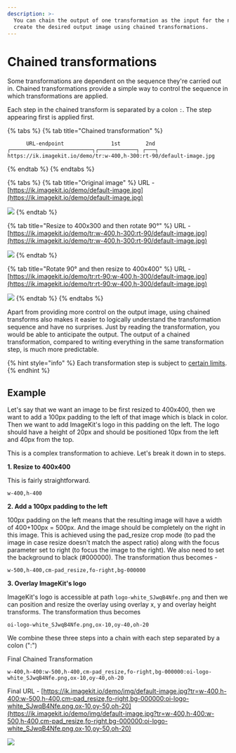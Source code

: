 ```yaml
---
description: >-
  You can chain the output of one transformation as the input for the next to
  create the desired output image using chained transformations.
---
```


# Chained transformations

Some transformations are dependent on the sequence they're carried out in. Chained transformations provide a simple way to control the sequence in which transformations are applied.

Each step in the chained transform is separated by a colon `:`. The step appearing first is applied first.                      

{% tabs %}
{% tab title="Chained transformation" %}
```markup
      URL-endpoint               1st        2nd                                  
┌──────────────────────────┐┌────────────┐ ┌───┐
https://ik.imagekit.io/demo/tr:w-400,h-300:rt-90/default-image.jpg
```
{% endtab %}
{% endtabs %}

{% tabs %}
{% tab title="Original image" %}
URL - [https://ik.imagekit.io/demo/default-image.jpg](https://ik.imagekit.io/demo/default-image.jpg)

![](https://ik.imagekit.io/demo/default-image.jpg)
{% endtab %}

{% tab title="Resize to 400x300 and then rotate 90°" %}
URL - [https://ik.imagekit.io/demo/tr:w-400,h-300:rt-90/default-image.jpg](https://ik.imagekit.io/demo/tr:w-400,h-300:rt-90/default-image.jpg)

![](https://ik.imagekit.io/demo/tr:w-400,h-300:rt-90/default-image.jpg)
{% endtab %}

{% tab title="Rotate 90° and then resize to 400x400" %}
URL - [https://ik.imagekit.io/demo/tr:rt-90:w-400,h-300/default-image.jpg](https://ik.imagekit.io/demo/tr:rt-90:w-400,h-300/default-image.jpg)

![](https://ik.imagekit.io/demo/tr:rt-90:w-400,h-300/default-image.jpg)
{% endtab %}
{% endtabs %}

Apart from providing more control on the output image, using chained transforms also makes it easier to logically understand the transformation sequence and have no surprises. Just by reading the transformation, you would be able to anticipate the output. The output of a chained transformation, compared to writing everything in the same transformation step, is much more predictable.

{% hint style="info" %}
Each transformation step is subject to [certain limits](../../limits-and-troubleshooting/limits.md#image-limits).
{% endhint %}

## Example

Let's say that we want an image to be first resized to 400x400, then we want to add a 100px padding to the left of that image which is black in color. Then we want to add ImageKit's logo in this padding on the left. The logo should have a height of 20px and should be positioned 10px from the left and 40px from the top.

This is a complex transformation to achieve. Let's break it down in to steps.

**1. Resize to 400x400**

This is fairly straightforward.

`w-400,h-400`

**2. Add a 100px padding to the left**

100px padding on the left means that the resulting image will have a width of 400+100px = 500px. And the image should be completely on the right in this image. This is achieved using the pad_resize crop mode (to pad the image in case resize doesn't match the aspect ratio) along with the focus parameter set to right (to focus the image to the right). We also need to set the background to black (#000000). The transformation thus becomes -

`w-500,h-400,cm-pad_resize,fo-right,bg-000000`

**3. Overlay ImageKit's logo**

ImageKit's logo is accessible at path `logo-white_SJwqB4Nfe.png` and then we can position and resize the overlay using overlay x, y and overlay height transforms. The transformation thus becomes

`oi-logo-white_SJwqB4Nfe.png,ox-10,oy-40,oh-20`

We combine these three steps into a chain with each step separated by a colon (":")

Final Chained Transformation

`w-400,h-400:w-500,h-400,cm-pad_resize,fo-right,bg-000000:oi-logo-white_SJwqB4Nfe.png,ox-10,oy-40,oh-20`

Final URL - [https://ik.imagekit.io/demo/img/default-image.jpg?tr=w-400,h-400:w-500,h-400,cm-pad_resize,fo-right,bg-000000:oi-logo-white_SJwqB4Nfe.png,ox-10,oy-50,oh-20](https://ik.imagekit.io/demo/img/default-image.jpg?tr=w-400,h-400:w-500,h-400,cm-pad_resize,fo-right,bg-000000:oi-logo-white_SJwqB4Nfe.png,ox-10,oy-50,oh-20)

![](https://ik.imagekit.io/demo/img/default-image.jpg?tr=w-400,h-400:w-500,h-400,cm-pad_resize,fo-right,bg-000000:oi-logo-white_SJwqB4Nfe.png,ox-10,oy-50,oh-20)
